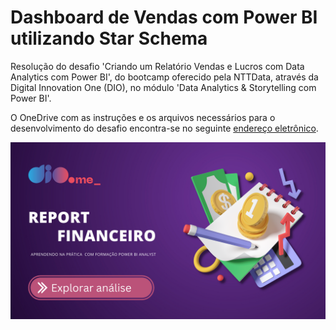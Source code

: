 # Dashboard de Vendas com Power BI utilizando Star Schema
Resolução do desafio 'Criando um Relatório Vendas e Lucros com Data Analytics com Power BI', do bootcamp oferecido pela NTTData, através da Digital Innovation One (DIO), no módulo 'Data Analytics & Storytelling com Power BI'.

O OneDrive com as instruções e os arquivos necessários para o desenvolvimento do desafio encontra-se no seguinte [endereço eletrônico](https://academiapme-my.sharepoint.com/personal/renato_dio_me/_layouts/15/onedrive.aspx?id=%2Fpersonal%2Frenato%5Fdio%5Fme%2FDocuments%2FDigital%20Innovation%20One%2Fslides%20aulas%20diversas%2FTrilhas%2FPower%20Bi%2FM%C3%B3dulo%205%20%2D%20Data%20Analytics%20%26%20Storytelling%20com%20Power%20BI%2FProjeto%20de%20Data%20Analytics%20com%20Power%20BI).

<img src="home_page.png" alt="home_page">
